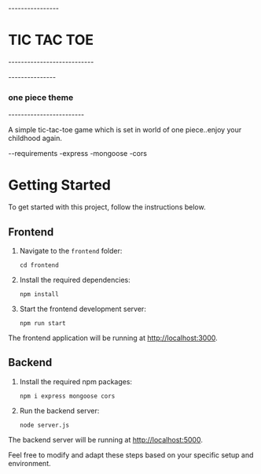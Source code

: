 ----------------<h1>TIC TAC TOE</h1>---------------------------

---------------<h3>one piece theme</h3>------------------------

A simple tic-tac-toe game which is set in world of one piece..enjoy your childhood again.

--requirements
-express
-mongoose
-cors

<h1>Getting Started</h1>

<p>To get started with this project, follow the instructions below.</p>

<h2>Frontend</h2>

<ol>
  <li>Navigate to the <code>frontend</code> folder:</li>
  <pre><code>cd frontend</code></pre>

  <li>Install the required dependencies:</li>
  <pre><code>npm install</code></pre>

  <li>Start the frontend development server:</li>
  <pre><code>npm run start</code></pre>
</ol>

<p>The frontend application will be running at <a href="http://localhost:3000">http://localhost:3000</a>.</p>

<h2>Backend</h2>

<ol>

  <li>Install the required npm packages:</li>
  <pre><code>npm i express mongoose cors</code></pre>


  <li>Run the backend server:</li>
  <pre><code>node server.js</code></pre>
</ol>

<p>The backend server will be running at <a href="http://localhost:5000">http://localhost:5000</a>.</p>


<p>Feel free to modify and adapt these steps based on your specific setup and environment.</p>
